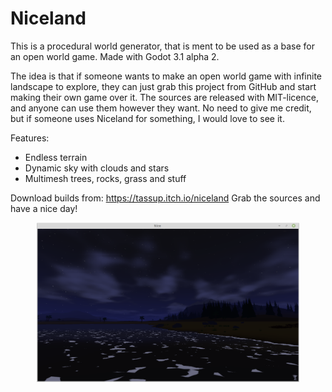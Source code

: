 # Niceland

This is a procedural world generator, that is ment to be used as a base for an open world game. Made with Godot 3.1 alpha 2.

The idea is that if someone wants to make an open world game with infinite landscape to explore, they can just grab this project from GitHub and start making their own game over it. The sources are released with MIT-licence, and anyone can use them however they want. No need to give me credit, but if someone uses Niceland for something, I would love to see it.

Features:
* Endless terrain
* Dynamic sky with clouds and stars
* Multimesh trees, rocks, grass and stuff

Download builds from: https://tassup.itch.io/niceland
Grab the sources and have a nice day!

<p align="center">
<img src="/screenshots/Screenshot_2018-11-27_21-05-43.png" alt="Screenshot" width="420px"/>
</p>
